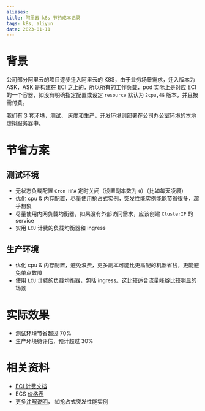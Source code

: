 ```yaml
---
aliases: 
title: 阿里云 k8s 节约成本记录
tags: k8s, aliyun
date: 2023-01-11
---
```


# 背景

公司部分阿里云的项目逐步迁入阿里云的 K8S，由于业务场景需求，迁入版本为 ASK，ASK 是构建在 ECI 之上的，所以所有的工作负载，pod 实际上是对应 ECI 的一个容器，如没有明确指定配置或设定 `resource` 默认为 `2cpu,4G` 版本，并且按需付费。

我们有 3 套环境，测试、 灰度和生产，开发环境则部署在公司办公室环境的本地虚拟服务器中。

# 节省方案

## 测试环境

- 无状态负载配置 `Cron HPA` 定时关闭（设置副本数为 `0`）（比如每天凌晨）
- 优化 cpu & 内存配置，尽量使用抢占式实例，突发性能实例能能节省很多，超乎想象
- 尽量使用内网负载均衡器，如果没有外部访问需求，应该创建 `ClusterIP` 的 service
- 实用 `LCU` 计费的负载均衡器和 ingress

## 生产环境

- 优化 cpu & 内存配置，避免浪费，更多副本可能比更高配的机器省钱，更能避免单点故障
- 使用 `LCU` 计费的负载均衡器，包括 ingress。这比较适合流量峰谷比较明显的场景

# 实际效果

- 测试环境节省超过 70%
- 生产环境待评估，预计超过 30%

# 相关资料

- [ECI 计费文档](https://help.aliyun.com/document_detail/154527.htm)
- ECS [价格表](https://www.aliyun.com/price/product#/ecs/detail/vm)
- 更多[注解说明](https://help.aliyun.com/document_detail/186939.html)， 如抢占式突发性能实例
